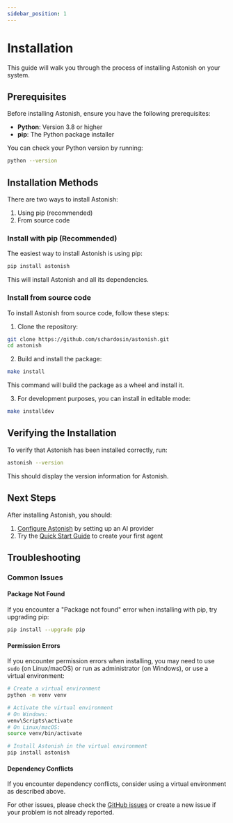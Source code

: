 ```yaml
---
sidebar_position: 1
---
```


# Installation

This guide will walk you through the process of installing Astonish on your system.

## Prerequisites

Before installing Astonish, ensure you have the following prerequisites:

- **Python**: Version 3.8 or higher
- **pip**: The Python package installer

You can check your Python version by running:

```bash
python --version
```

## Installation Methods

There are two ways to install Astonish:

1. Using pip (recommended)
2. From source code

### Install with pip (Recommended)

The easiest way to install Astonish is using pip:

```bash
pip install astonish
```

This will install Astonish and all its dependencies.

### Install from source code

To install Astonish from source code, follow these steps:

1. Clone the repository:

```bash
git clone https://github.com/schardosin/astonish.git
cd astonish
```

2. Build and install the package:

```bash
make install
```

This command will build the package as a wheel and install it.

3. For development purposes, you can install in editable mode:

```bash
make installdev
```

## Verifying the Installation

To verify that Astonish has been installed correctly, run:

```bash
astonish --version
```

This should display the version information for Astonish.

## Next Steps

After installing Astonish, you should:

1. [Configure Astonish](/docs/getting-started/configuration) by setting up an AI provider
2. Try the [Quick Start Guide](/docs/getting-started/quick-start) to create your first agent

## Troubleshooting

### Common Issues

#### Package Not Found

If you encounter a "Package not found" error when installing with pip, try upgrading pip:

```bash
pip install --upgrade pip
```

#### Permission Errors

If you encounter permission errors when installing, you may need to use `sudo` (on Linux/macOS) or run as administrator (on Windows), or use a virtual environment:

```bash
# Create a virtual environment
python -m venv venv

# Activate the virtual environment
# On Windows:
venv\Scripts\activate
# On Linux/macOS:
source venv/bin/activate

# Install Astonish in the virtual environment
pip install astonish
```

#### Dependency Conflicts

If you encounter dependency conflicts, consider using a virtual environment as described above.

For other issues, please check the [GitHub issues](https://github.com/schardosin/astonish/issues) or create a new issue if your problem is not already reported.

